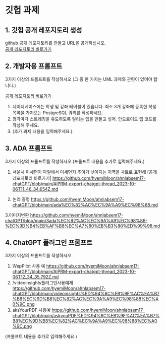 # 깃헙 과제

## 1. 깃헙 공개 레포지토리 생성

github 공개 레포지토리를 만들고 URL을 공개하십시오.  
[공개 레포지토리 바로가기](https://github.com/hyemiMoon/ahnlabsem17-chatGPT)

## 2. 개발자용 프롬프트

3가지 이상의 프롬프트를 작성하시오 (그 중 한 가지는 UML 과제와 관련이 있어야 합니다.)

[공개 레포지토리 바로가기](https://github.com/hyemiMoon/ahnlabsem17-chatGPT/blob/main/AIPRM-export-chatgpt-thread_2023-10-05T23_49_44.404Z.md)

1. 데이터베이스에는 학생 및 강좌 테이블이 있습니다. 최소 3개 강좌에 등록한 학생 목록을 가져오는 PostgreSQL 쿼리를 작성하세요.
2. 정각마다 스트레칭을 유도하도록 알리는 앱을 만들고 싶어. 안드로이드 앱 코드를 작성해 주세요.
3. (추가 과제 내용을 입력해주세요.)

## 3. ADA 프롬프트

3가지 이상의 프롬프트를 작성하시오.(프롬프트 내용을 추가로 입력해주세요.)

1. 서울시 미세먼지 파일에서 미세먼지 추이가 낮아지는 지역을 차트로 표현해
[공개 레포지토리 바로가기] https://github.com/hyemiMoon/ahnlabsem17-chatGPT/blob/main/AIPRM-export-chatgpt-thread_2023-10-06T11_46_34.654Z.md

2. 논리 증명
https://github.com/hyemiMoon/ahnlabsem17-chatGPT/blob/main/ada%EC%82%AC%EC%9A%A9%EC%98%88.md

3.이미지변환
https://github.com/hyemiMoon/ahnlabsem17-chatGPT/blob/main/3ada%EC%82%AC%EC%9A%A9%EC%98%88-%EC%9D%B4%EB%AF%B8%EC%A7%80%EB%B3%80%ED%99%98.md

## 4. ChatGPT 플러그인 프롬프트

3가지 이상의 프롬프트를 작성하시오.
1. WepPilot  사용 예
https://github.com/hyemiMoon/ahnlabsem17-chatGPT/blob/main/AIPRM-export-chatgpt-thread_2023-10-06T12_34_35.792Z.md
2. /videoinsights플러그인사용예제
https://github.com/hyemiMoon/ahnlabsem17-chatGPT/blob/main/videoinsights%ED%94%8C%EB%9F%AC%EA%B7%B8%EC%9D%B8%EC%82%AC%EC%9A%A9%EC%98%88%EC%A0%9C.png
3. aksYourPDF 사용예
https://github.com/hyemiMoon/ahnlabsem17-chatGPT/blob/main/askyouPDF%ED%94%8C%EB%9F%AC%EA%B7%B8%EC%9D%B8%EC%82%AC%EC%9A%A9%EC%98%88%EC%A0%9C.png


(프롬프트 내용을 추가로 입력해주세요.)
